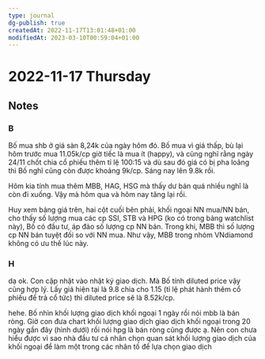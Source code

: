 ```yaml
---
type: journal
dg-publish: true
createdAt: 2022-11-17T13:01:48+01:00
modifiedAt: 2023-03-10T00:59:04+01:00
---
```

# 2022-11-17 Thursday

## Notes

### B

Bố mua shb ở giá sàn 8,24k của ngày hôm đó. Bố mua vì giá thấp, bù lại hôm trước mua 11.05k/cp giờ tiếc là mua ít (happy), và cũng nghĩ rằng ngày 24/11 chốt chia cổ phiếu thêm tỉ lệ 100:15 và dù sau đó giá có bị pha loãng thì Bố nghĩ cũng còn được khoảng 9k/cp. Sáng nay lên 9.8k rồi.

Hôm kia tính mua thêm MBB, HAG, HSG mà thấy dư bán quá nhiều nghĩ là còn đi xuống. Vậy mà hôm qua và hôm nay tăng lại rồi.

Huy xem bảng giá trên, hai cột cuối bên phải, khối ngoại NN mua/NN bán, cho thấy số lượng mua các cp SSI, STB và HPG (ko có trong bảng watchlist này), Bố có đầu tư, áp đảo số lượng cp NN bán. Trong khi, MBB thì số lượng cp NN bán tuyệt đối so với NN mua. Như vậy, MBB trong nhóm VNdiamond không có ưu thế lúc này.

### H

dạ ok. Con cập nhật vào nhật ký giao dịch. Mà Bố tính diluted price vậy cũng hợp lý. Lấy giá hiện tại là 9.8 chia cho 1.15 (tỉ lệ phát hành thêm cổ phiếu để trả cổ tức) thì diluted price sẽ là 8.52k/cp.

hehe. Bố nhìn khối lượng giao dịch khối ngoại 1 ngày rồi nói mbb là bán ròng. Giờ con đưa chart khối lượng giao dịch giao dịch khối ngoại trong 20 ngày gần đây (hình dưới) rồi nói hpg là bán ròng cũng được ạ. Nên con chưa hiểu được vì sao nhà đầu tư cá nhân chọn quan sát khối lượng giao dịch của khối ngoại để làm một trong các nhân tố để lựa chọn giao dịch
